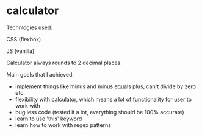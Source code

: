 # calculator

Technlogies used:

CSS (flexbox)

JS (vanilla)

Calculator always rounds to 2 decimal places.

Main goals that I achieved:

- implement things like minus and minus equals plus, can't divide by zero etc.
- flexibility with calculator, which means a lot of functionality for user to work with
- bug less code (tested it a lot, everything should be 100% accurate)
- learn to use 'this' keyword
- learn how to work with regex patterns
